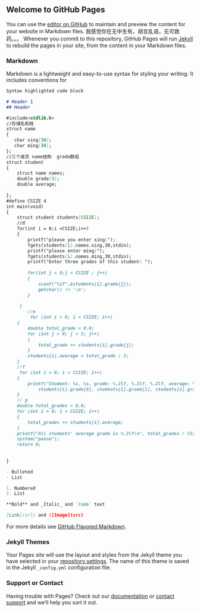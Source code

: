 ## Welcome to GitHub Pages

You can use the [editor on GitHub](https://github.com/muchen1224/muchen1224.github.io/edit/master/index.md) to maintain and preview the content for your website in Markdown files.
我感觉你在无中生有，胡言乱语，无可救药。。。
Whenever you commit to this repository, GitHub Pages will run [Jekyll](https://jekyllrb.com/) to rebuild the pages in your site, from the content in your Markdown files.

### Markdown

Markdown is a lightweight and easy-to-use syntax for styling your writing. It includes conventions for

```markdown
Syntax highlighted code block

# Header 1
## Header 

#include<stdlib.h>
//存储名和姓
struct name
{
   char xing[30];
   char ming[30];
};
//三个成员 name结构  grade数组
struct student          
{       
    struct name names;
    double grade[3];
    double average;
    
};
#define CSIZE 4
int main(void)
{
    struct student students[CSIZE];
    //d
    for(int i = 0;i <CSIZE;i++)
    {
        printf("please you enter xing:");
        fgets(students[i].names.xing,30,stdin);
        printf("please enter ming:");
        fgets(students[i].names.ming,30,stdin);
        printf("Enter three grades of this student: ");
       
        for(int j = 0;j < CSIZE ; j++)
        {
            scanf("%1f",&students[i].grade[j]);
            getchar() != '\n';
        }
        
     }
        //e
         for (int i = 0; i < CSIZE; i++)
    {
        double total_grade = 0.0;
        for (int j = 0; j < 3; j++)
        {
            total_grade += students[i].grade[j];
        }
        students[i].average = total_grade / 3;
    }
    //f
     for (int i = 0; i < CSIZE; i++)
    {
        printf("Student: %s, %s, grade: %.2lf, %.2lf, %.2lf, average: %.2lf\n", students[i].names.xing, students[i].names.ming,
            students[i].grade[0], students[i].grade[1], students[i].grade[2], students[i].average);
    }
    // g
    double total_grades = 0.0;
    for (int i = 0; i < CSIZE; i++)
    {
        total_grades += students[i].average;
    }
    printf("All students' average grade is %.2lf\n", total_grades / CSIZE);
    system("pause");
    return 0;
   
    
}

- Bulleted
- List

1. Numbered
2. List

**Bold** and _Italic_ and `Code` text

[Link](url) and ![Image](src)
```

For more details see [GitHub Flavored Markdown](https://guides.github.com/features/mastering-markdown/).

### Jekyll Themes

Your Pages site will use the layout and styles from the Jekyll theme you have selected in your [repository settings](https://github.com/muchen1224/muchen1224.github.io/settings). The name of this theme is saved in the Jekyll `_config.yml` configuration file.

### Support or Contact

Having trouble with Pages? Check out our [documentation](https://help.github.com/categories/github-pages-basics/) or [contact support](https://github.com/contact) and we’ll help you sort it out.

